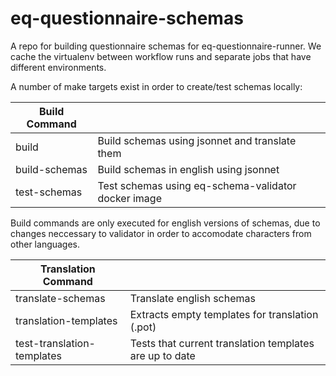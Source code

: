 # eq-questionnaire-schemas

A repo for building questionnaire schemas for eq-questionnaire-runner. We cache the virtualenv between workflow runs and separate jobs that have different environments.

A number of make targets exist in order to create/test schemas locally:

| Build Command |       |
| ------- |-------|
| build | Build schemas using jsonnet and translate them |
| build-schemas | Build schemas in english using jsonnet |
| test-schemas | Test schemas using eq-schema-validator docker image |

Build commands are only executed for english versions of schemas, due to changes neccessary to validator in order to accomodate characters from other languages.

| Translation Command |       |
| ------- |-------|
| translate-schemas | Translate english schemas |
| translation-templates | Extracts empty templates for translation (.pot) |
| test-translation-templates | Tests that current translation templates are up to date |
